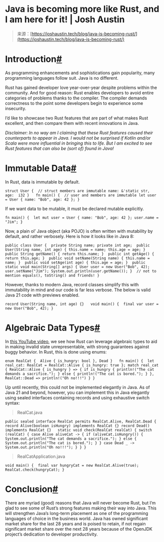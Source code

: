 <!--yml
category: 未分类
date: 2024-05-27 14:35:23
-->

# Java is becoming more like Rust, and I am here for it! | Josh Austin

> 来源：[https://joshaustin.tech/blog/java-is-becoming-rust/](https://joshaustin.tech/blog/java-is-becoming-rust/)

# Introduction[#](#introduction)

As programming enhancements and sophistications gain popularity, many programming languages follow suit. Java is no different.

Rust has gained developer love year-over-year despite problems within the community. And for good reason: Rust enables developers to avoid entire categories of problems thanks to the compiler. The compiler demands correctness to the point some developers begin to experience some insecurity.

I’d like to showcase two Rust features that are part of what makes Rust excellent, and then compare them with recent innovations in Java.

*Disclaimer: In no way am I claiming that these Rust features caused their counterparts to appear in Java. I would not be surprised if Kotlin and/or Scala were more influential in bringing this to life. But I am excited to see Rust features that can also be (sort of) found in Java!*

# Immutable Data[#](#immutable-data)

In Rust, data is immutable by default.

```
struct User {  // struct members are immutable name: &'static str, age:  i32 }   fn main() {  // user and members are immutable let user = User { name: "Bob", age: 42 }; } 
```

If we want data to be mutable, it must be declared mutable explicitly.

```
fn main() {  let mut user = User { name: "Bob", age: 42 }; user.name = "Jim"; } 
```

Now, a plain ol’ Java object (aka POJO) is often written with mutability by default, and rather verbosely. Here is how it looks like in Java 8:

```
public class User {  private String name; private int age;  public User(String name, int age) { this.name = name; this.age = age; }  public String getName() { return this.name; }  public int getAge() { return this.age; }  public void setName(String name) { this.name = name; }  public void setAge(int age) { this.age = age; }  public static void main(String[] args) { User user = new User("Bob", 42); user.setName("Jim"); System.out.println(user.getName()); }  // not to mention equals(), toString() and friends! } 
```

However, thanks to modern Java, record classes simplify this with immutability in mind and our code is far less verbose. The below is valid Java 21 code with previews enabled.

```
record User(String name, int age) {}   void main() {  final var user = new User("Bob", 42); } 
```

# Algebraic Data Types[#](#algebraic-data-types)

In [this YouTube video](https://www.youtube.com/watch?v=z-0-bbc80JM), we see how Rust can leverage algebraic types to aid in making invalid state unrepresentable, with strong guarantees against buggy behavior. In Rust, this is done using enums:

```
enum RealCat {  Alive { is_hungry: bool }, Dead }   fn main() {  let real_cat: RealCat = RealCat::Alive { is_hungry: true }; match real_cat { RealCat::Alive { is_hungry } => { if is_hungry { println!("The cat demands a sacrifice."); } else { println!("The cat is bored."); } }, RealCat::Dead => println!("Oh no!!!") } } 
```

Up until recently, this could not be implemented elegantly in Java. As of Java 21 and beyond, however, you can implement this in Java elegantly using sealed interfaces containing records and using exhaustive switch syntax:

> RealCat.java

```
public sealed interface RealCat permits RealCat.Alive, RealCat.Dead {   record Alive(boolean isHungry) implements RealCat {} record Dead() implements RealCat {}   static void check(RealCat realCat) { switch (realCat) { case Alive aliveCat -> { if (aliveCat.isHungry()) { System.out.println("The cat demands a sacrifice."); } else { System.out.println("The cat is bored."); } } case Dead _ -> System.out.println("Oh no!!!"); } } } 
```

> RealCatApplication.java

```
void main() {  final var hungryCat = new RealCat.Alive(true); RealCat.check(hungryCat); } 
```

# Conclusion[#](#conclusion)

There are myriad (good) reasons that Java will never become Rust, but I’m glad to see some of Rust’s strong features making their way into Java. This will strengthen Java’s long-term placement as one of the programming languages of choice in the business world. Java has owned significant market share for the last 28 years and is poised to retain, if not regain significant market share over the next 28 years because of the OpenJDK project’s dedication to developer productivity.